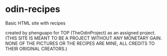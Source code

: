 # odin-recipes
Basic HTML site with recipes

created by phenguapo for  TOP (TheOdinProject) as an assigned project. 
(THIS SITE IS MEANT TO BE A PROJECT WITHOUT ANY MONETARY GAIN. NONE OF THE PICTURES OR THE RECIPES ARE MINE, ALL CREDITS TO THEIR ORIGINAL CREATORS.)
